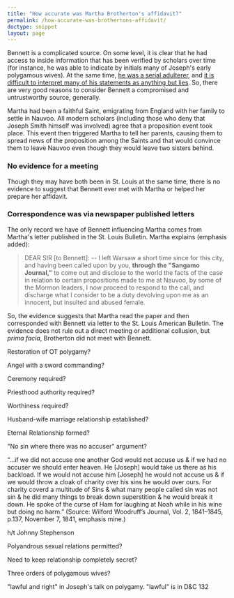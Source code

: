 ```yaml
---
title: "How accurate was Martha Brotherton's affidavit?"
permalink: /how-accurate-was-brothertons-affidavit/
doctype: snippet
layout: page
---
```


Bennett is a complicated source.  On some level, it is clear that he had access to inside information that has been verified by scholars over time (for instance, he was able to indicate by initials many of Joseph's early polygamous wives).  At the same time, [he was a serial adulterer](http://mormonpolygamydocuments.org/john-c-bennett-joseph-smiths-polygamy-addressing-question-reliability/), and [it is difficult to interpret many of his statements as anything but lies](https://archive.org/stream/jmormhist.42.3.0094#page/n1/mode/1up).  So, there are very good reasons to consider Bennett a compromised and untrustworthy source, generally.

Martha had been a faithful Saint, emigrating from England with her family to settle in Nauvoo.  All modern scholars (including those who deny that Joseph Smith himself was involved) agree that a proposition event took place.  This event then triggered Martha to tell her parents, causing them to spread news of the proposition among the Saints and that would convince them to leave Nauvoo even though they would leave two sisters behind.

### No evidence for a meeting

Though they may have both been in St. Louis at the same time, there is no evidence to suggest that Bennett ever met with Martha or helped her prepare her affidavit.

### Correspondence was via newspaper published letters

The only record we have of Bennett influencing Martha comes from Martha's letter published in the St. Louis Bulletin.  Martha explains (emphasis added):

> DEAR SIR [to Bennett]: -- I left Warsaw a short time since for this city, and having been called upon by you, **through the "Sangamo Journal,"** to come out and disclose to the world the facts of the case in relation to certain propositions made to me at Nauvoo, by some of the Mormon leaders, I now proceed to respond to the call, and discharge what I consider to be a duty devolving upon me as an innocent, but insulted and abused female. 

So, the evidence suggests that Martha read the paper and then corresponded with Bennett via letter to the St. Louis American Bulletin.  The evidence does not rule out a direct meeting or additional collusion, but _prima facia_, Brotherton did not meet with Bennett.


Restoration of OT polygamy?

Angel with a sword commanding?

Ceremony required?

Priesthood authority required?

Worthiness required?

Husband-wife marriage relationship established?

Eternal Relationship formed?

"No sin where there was no accuser" argument?


“…if we did not accuse one another God would not accuse us & if we had no accuser we should enter heaven. He [Joseph] would take us there as his backload. If we would not accuse him [Joseph] he would not accuse us & if we would throw a cloak of charity over his sins he would over ours. For charity coverd a multitude of Sins & what many people called sin was not sin & he did many things to break down superstition & he would break it down. He spoke of the curse of Ham for laughing at Noah while in his wine but doing no harm.” (Source: Wilford Woodruff’s Journal, Vol. 2, 1841–1845, p.137, November 7, 1841, emphasis mine.)

h/t Johnny Stephenson



Polyandrous sexual relations permitted?

Need to keep relationship completely secret?

Three orders of polygamous wives?

"lawful and right" in Joseph's talk on polygamy.  "lawful" is in D&C 132

